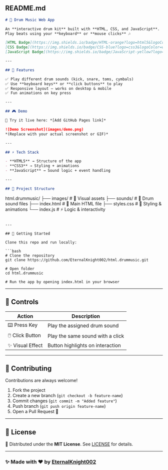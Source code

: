 ## README.md

```markdown
# 🥁 Drum Music Web App  

An **interactive drum kit** built with **HTML, CSS, and JavaScript**.  
Play beats using your **keyboard** or **mouse clicks** 🎶  

[HTML Badge](https://img.shields.io/badge/HTML-orange?logo=html5&logoColor=white)  
[CSS Badge](https://img.shields.io/badge/CSS-blue?logo=css3&logoColor=white)  
[JavaScript Badge](https://img.shields.io/badge/JavaScript-yellow?logo=javascript&logoColor=black)  

---

## 🌟 Features  

✅ Play different drum sounds (kick, snare, toms, cymbals)  
✅ Use **keyboard keys** or **click buttons** to play  
✅ Responsive layout – works on desktop & mobile  
✅ Fun animations on key press  

---

## 🎮 Demo  

🚀 Try it live here: *[Add GitHub Pages link]*  

![Demo Screenshot](images/demo.png)  
*(Replace with your actual screenshot or GIF)*  

---

## ⚡ Tech Stack  

- **HTML5** → Structure of the app  
- **CSS3** → Styling + animations  
- **JavaScript** → Sound logic + event handling  

---

## 📂 Project Structure  

```

html.drummusic/
├── images/       # 🎨 Visual assets
├── sounds/       # 🎵 Drum sound files
├── index.html    # 📄 Main HTML file
├── styles.css    # 🎨 Styling & animations
└── index.js      # ⚡ Logic & interactivity

````

---

## 🚀 Getting Started  

Clone this repo and run locally:

```bash
# Clone the repository
git clone https://github.com/EternalKnight002/html.drummusic.git

# Open folder
cd html.drummusic

# Run the app by opening index.html in your browser
````

---

## 🎹 Controls

| Action           | Description                      |
| ---------------- | -------------------------------- |
| ⌨️ Press Key     | Play the assigned drum sound     |
| 🖱️ Click Button | Play the same sound with a click |
| ✨ Visual Effect  | Button highlights on interaction |

---

## 🤝 Contributing

Contributions are always welcome!

1. Fork the project
2. Create a new branch (`git checkout -b feature-name`)
3. Commit changes (`git commit -m "Added feature"`)
4. Push branch (`git push origin feature-name`)
5. Open a Pull Request 🎉

---

## 📜 License

📝 Distributed under the **MIT License**.
See [LICENSE](LICENSE) for details.

---

### ✨ Made with ❤️ by [EternalKnight002](https://github.com/EternalKnight002)

```

